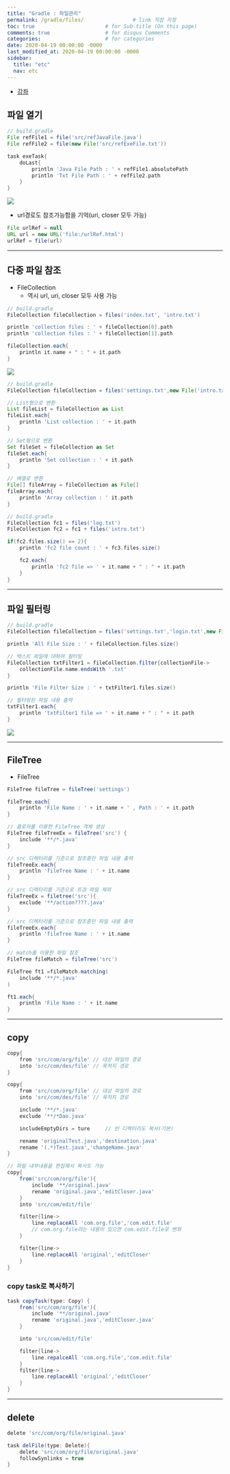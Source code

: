 ```yaml
---
title: "Gradle : 파일관리"
permalink: /gradle/files/                # link 직접 지정
toc: true                       # for Sub-title (On this page)
comments: true                  # for disqus Comments
categories:                     # for categories
date: 2020-04-19 00:00:00 -0000
last_modified_at: 2020-04-19 00:00:00 -0000
sidebar:
  title: "etc"
  nav: etc
---
```


* [강좌](https://www.youtube.com/watch?v=GgZO3sLiKRg&list=PL7mmuO705dG2pdxCYCCJeAgOeuQN1seZz&index=17)


## 파일 열기

```groovy
// build.gradle
File refFile1 = file('src/refJavaFile.java')
File refFile2 = file(new File('src/refExeFile.txt'))

task exeTask{
    doLast{
        println 'Java File Path : ' + refFile1.absolutePath
        println 'Txt File Path : ' + refFile2.path
    }
}
```

![](/file/image/gradle-files-01.png)

* url경로도 참조가능함을 기억(uri, closer 모두 가능)

```groovy
File urlRef = null
URL url = new URL('file:/urlRef.html')
urlRef = file(url)
```

---

## 다중 파일 참조

* FileCollection
    * 역시 url, uri, closer 모두 사용 가능

```groovy
// build.gradle
FileCollection fileCollection = files('index.txt', 'intro.txt')

println 'collection files : ' + fileCollection[0].path
println 'collection files : ' + fileCollection[1].path

fileCollection.each{
    println it.name + " : " + it.path
}
```

![](/file/image/gradle-files-02.png)

```groovy
// build.gradle
FileCollection fileCollection = files('settings.txt',new File('intro.txt'),new File('index.txt'),new File('log.txt'))

// List형으로 변환
List fileList = fileCollection as List
fileList.each{
    println 'List collection : ' + it.path
}

// Set형으로 변환
Set fileSet = fileCollection as Set
fileSet.each{
    println 'Set collection : ' + it.path
}

// 배열로 변환
File[] fileArray = fileCollection as File[]
fileArray.each{
    println 'Array collection : ' it.path
}
```

```groovy
// build.gradle
FileCollection fc1 = files('log.txt')
FileCollection fc2 = fc1 + files('intro.txt')

if(fc2.files.size() == 2){
    println 'fc2 file count : ' + fc3.files.size()

    fc2.each{
        println 'fc2 file => ' + it.name + " : " + it.path
    }
}
```

---

## 파일 필터링

```groovy
// build.gradle
FileCollection fileCollection = files('settings.txt','login.txt',new File('intro.java'),new File('index.html'),new File('log.txt'))

println 'All File Size : ' + fileCollection.files.size()

// 텍스트 파일에 대하여 필터링
FileCollection txtFilter1 = fileCollection.filter{collectionFile->
    collectionFile.name.endsWith '.txt'
}

println 'File Filter Size : ' + txtFilter1.files.size()

// 필터링된 파일 내용 출력
txtFilter1.each{
    println 'txtFilter1 file => ' + it.name + " : " + it.path
}
```

![](/file/image/gradle-files-03.png)

---

## FileTree

* FileTree

```groovy
FileTree fileTree = fileTree('settings')

fileTree.each{
    println 'File Name : ' + it.name + ' , Path : ' + it.path
}
```

```groovy
// 클로저를 이용한 FileTree 객체 생성
FileTree fileTreeEx = fileTree('src') {
    include '**/*.java'
}

// src 디렉터리를 기준으로 참조중인 파일 내용 출력
fileTreeEx.each{
    println 'fileTree Name : ' + it.name
}
```

```groovy
// src 디렉터리를 기준으로 트겅 파일 제외
fileTreeEx = filetree('src'){
    exclude '**/action????.java'
}

// src 디렉터리를 기준으로 참조중인 파일 내용 출력
fileTreeEx.each{
    println 'fileTree Name : ' + it.name
}
```

```groovy
// match를 이용한 파일 참조
FileTree fileMatch = fileTree('src')

FileTree ft1 =fileMatch.matching(
    include '**/*.java'
)

ft1.each{
    println 'File Name : ' + it.name
}
```

---

## copy

```groovy
copy{
    from 'src/com/org/file' // 대상 파일의 경로
    into 'src/com/des/file' // 목적지 경로
}
```

```groovy
copy{
    from 'src/com/org/file' // 대상 파일의 경로
    into 'src/com/des/file' // 목적지 경로

    include '**/*.java'
    exclude '**/*Dao.java'

    includeEmptyDirs = ture     // 빈 디렉터리도 복사(기본)

    rename 'originalTest.java','destination.java'
    rename '(.*)Test.java','changeName.java'
}
```

```groovy
// 파일 내부내용을 편집해서 복사도 가능
copy{
    from('src/com/org/file'){
        include '**/original.java'
        rename 'original.java','editCloser.java'
    }
    into 'src/com/edit/file'

    filter{line->
        line.replaceAll 'com.org.file','com.edit.file'
        // com.org.file라는 내용이 있으면 com.edit.file로 변화
    }

    filter{line->
        line.replaceAll 'original','editCloser'
    }
}
```

### copy task로 복사하기

```groovy
task copyTask(type: Copy) {
    from('src/com/org/file'){
        include '**/original.java'
        rename 'original.java','editCloser.java'
    }

    into 'src/com/edit/file'

    filter{line->
        line.repalceAll 'com.org.file','com.edit.file'
    }
    filter{line->
        line.replaceAll 'original','editCloser'
    }
}
```

---

## delete

```groovy
delete 'src/com/org/file/original.java'

task delFile(type: Delete){
    delete 'src/com/org/file/original.java'
    followSynlinks = true
}
```
